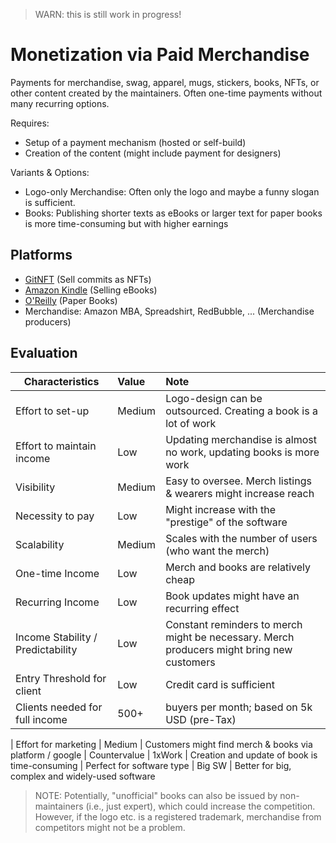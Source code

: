 > WARN: this is still work in progress!

# Monetization via Paid Merchandise

Payments for merchandise, swag, apparel, mugs, stickers, books, NFTs, or other content created by the maintainers. Often one-time payments without many recurring options.

Requires:
* Setup of a payment mechanism (hosted or self-build)
* Creation of the content (might include payment for designers) 

Variants & Options:
* Logo-only Merchandise: Often only the logo and maybe a funny slogan is sufficient.
* Books: Publishing shorter texts as eBooks or larger text for paper books is more time-consuming but with higher earnings

## Platforms
* [GitNFT](https://gitnft.quine.sh/) (Sell commits as NFTs)
* [Amazon Kindle](https://www.amazon.com/b?node=154606011) (Selling eBooks)
* [O'Reilly](https://www.oreilly.com/) (Paper Books)
* Merchandise: Amazon MBA, Spreadshirt, RedBubble, ... (Merchandise producers)

## Evaluation

| Characteristics                   | Value  | Note |
| --------------------------------- |:------ |:---- |
| Effort to set-up                  | Medium | Logo-design can be outsourced. Creating a book is a lot of work
| Effort to maintain income         | Low    | Updating merchandise is almost no work, updating books is more work
| Visibility                        | Medium | Easy to oversee. Merch listings & wearers might increase reach
| Necessity to pay                  | Low    | Might increase with the "prestige" of the software
| Scalability                       | Medium | Scales with the number of users (who want the merch)
| One-time Income                   | Low    | Merch and books are relatively cheap
| Recurring Income                  | Low    | Book updates might have an recurring effect 
| Income Stability / Predictability | Low    | Constant reminders to merch might be necessary. Merch producers might bring new customers
| Entry Threshold for client        | Low    | Credit card is sufficient
| Clients needed for full income    | 500+   | buyers per month; based on 5k USD (pre-Tax)

| Effort for marketing              | Medium | Customers might find merch & books via platform / google
| Countervalue                      | 1xWork | Creation and update of book is time-consuming
| Perfect for software type         | Big SW | Better for big, complex and widely-used software

> NOTE: Potentially, "unofficial" books can also be issued by non-maintainers (i.e., just expert), which could increase the competition. However, if the logo etc. is a registered trademark, merchandise from competitors might not be a problem.